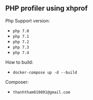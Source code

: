 ## PHP profiler using xhprof

Php Support version:
- `php 7.0`
- `php 7.1`
- `php 7.2`
- `php 7.3`
- `php 7.4`

How to build:
-   `docker-compose up -d --build`

Composer:
- `thanhtham010891@gmail.com`
